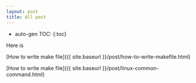 ```yaml
---
layout: post
title: All post
---
```


* auto-gen TOC:
{:toc}

Here is 

[How to write make file]({{ site.baseurl }}/post/how-to-write-makefile.html)

[How to write make file]({{ site.baseurl }}/post/linux-common-command.html)
